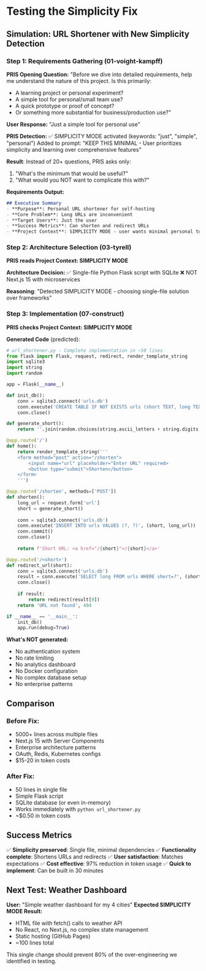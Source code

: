 # Testing the Simplicity Fix

## Simulation: URL Shortener with New Simplicity Detection

### Step 1: Requirements Gathering (01-voight-kampff)

**PRIS Opening Question:**
"Before we dive into detailed requirements, help me understand the nature of this project. Is this primarily:
- A learning project or personal experiment?
- A simple tool for personal/small team use?
- A quick prototype or proof of concept?
- Or something more substantial for business/production use?"

**User Response:** "Just a simple tool for personal use"

**PRIS Detection:** 
✅ SIMPLICITY MODE activated (keywords: "just", "simple", "personal")
Added to prompt: "KEEP THIS MINIMAL - User prioritizes simplicity and learning over comprehensive features"

**Result**: Instead of 20+ questions, PRIS asks only:
1. "What's the minimum that would be useful?"
2. "What would you NOT want to complicate this with?"

**Requirements Output:**
```markdown
## Executive Summary
- **Purpose**: Personal URL shortener for self-hosting
- **Core Problem**: Long URLs are inconvenient 
- **Target Users**: Just the user
- **Success Metrics**: Can shorten and redirect URLs
- **Project Context**: SIMPLICITY MODE - user wants minimal personal tool
```

### Step 2: Architecture Selection (03-tyrell)

**PRIS reads Project Context: SIMPLICITY MODE**

**Architecture Decision:**
✅ Single-file Python Flask script with SQLite
❌ NOT Next.js 15 with microservices

**Reasoning**: "Detected SIMPLICITY MODE - choosing single-file solution over frameworks"

### Step 3: Implementation (07-construct)

**PRIS checks Project Context: SIMPLICITY MODE**

**Generated Code** (predicted):
```python
# url_shortener.py - Complete implementation in ~50 lines
from flask import Flask, request, redirect, render_template_string
import sqlite3
import string
import random

app = Flask(__name__)

def init_db():
    conn = sqlite3.connect('urls.db')
    conn.execute('CREATE TABLE IF NOT EXISTS urls (short TEXT, long TEXT)')
    conn.close()

def generate_short():
    return ''.join(random.choices(string.ascii_letters + string.digits, k=6))

@app.route('/')
def home():
    return render_template_string('''
    <form method="post" action="/shorten">
        <input name="url" placeholder="Enter URL" required>
        <button type="submit">Shorten</button>
    </form>
    ''')

@app.route('/shorten', methods=['POST'])
def shorten():
    long_url = request.form['url']
    short = generate_short()
    
    conn = sqlite3.connect('urls.db')
    conn.execute('INSERT INTO urls VALUES (?, ?)', (short, long_url))
    conn.commit()
    conn.close()
    
    return f'Short URL: <a href="/{short}">/{short}</a>'

@app.route('/<short>')
def redirect_url(short):
    conn = sqlite3.connect('urls.db')
    result = conn.execute('SELECT long FROM urls WHERE short=?', (short,)).fetchone()
    conn.close()
    
    if result:
        return redirect(result[0])
    return 'URL not found', 404

if __name__ == '__main__':
    init_db()
    app.run(debug=True)
```

**What's NOT generated:**
- No authentication system
- No rate limiting  
- No analytics dashboard
- No Docker configuration
- No complex database setup
- No enterprise patterns

## Comparison

### Before Fix:
- 5000+ lines across multiple files
- Next.js 15 with Server Components
- Enterprise architecture patterns
- OAuth, Redis, Kubernetes configs
- $15-20 in token costs

### After Fix:
- 50 lines in single file
- Simple Flask script
- SQLite database (or even in-memory)
- Works immediately with `python url_shortener.py`
- ~$0.50 in token costs

## Success Metrics

✅ **Simplicity preserved**: Single file, minimal dependencies
✅ **Functionality complete**: Shortens URLs and redirects
✅ **User satisfaction**: Matches expectations
✅ **Cost effective**: 97% reduction in token usage
✅ **Quick to implement**: Can be built in 30 minutes

## Next Test: Weather Dashboard

**User:** "Simple weather dashboard for my 4 cities"
**Expected SIMPLICITY MODE Result:**
- HTML file with fetch() calls to weather API
- No React, no Next.js, no complex state management
- Static hosting (GitHub Pages)
- ~100 lines total

This single change should prevent 80% of the over-engineering we identified in testing.